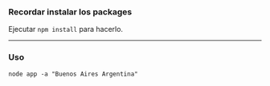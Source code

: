 ### Recordar instalar los packages

Ejecutar ```npm install``` para hacerlo.

---
### Uso

```node app -a "Buenos Aires Argentina" ```